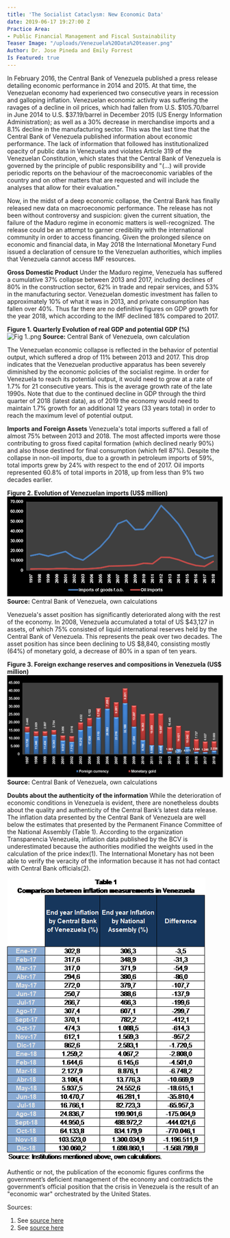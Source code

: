 ```yaml
---
title: 'The Socialist Cataclysm: New Economic Data'
date: 2019-06-17 19:27:00 Z
Practice Area:
- Public Financial Management and Fiscal Sustainability
Teaser Image: "/uploads/Venezuela%20Data%20teaser.png"
Author: Dr. Jose Pineda and Emily Forrest
Is Featured: true
---
```


In February 2016, the Central Bank of Venezuela published a press release detailing economic performance in 2014 and 2015. At that time, the Venezuelan economy had experienced two consecutive years in recession and galloping inflation. Venezuelan economic activity was suffering the ravages of a decline in oil prices, which had fallen from U.S. $105.70/barrel in June 2014 to U.S. $37.19/barrel in December 2015 (US Energy Information Administration); as well as a 30% decrease in merchandise imports and a 8.1% decline in the manufacturing sector. This was the last time that the Central Bank of Venezuela published information about economic performance. The lack of information that followed has institutionalized opacity of public data in Venezuela and violates Article 319 of the Venezuelan Constitution, which states that the Central Bank of Venezuela is governed by the principle of public responsibility and "(...) will provide periodic reports on the behaviour of the macroeconomic variables of the country and on other matters that are requested and will include the analyses that allow for their evaluation."

Now, in the midst of a deep economic collapse, the Central Bank has finally released new data on macroeconomic performance. The release has not been without controversy and suspicion: given the current situation, the failure of the Maduro regime in economic matters is well-recognized. The release could be an attempt to garner credibility with the international community in order to access financing. Given the prolonged silence on economic and financial data, in May 2018 the International Monetary Fund issued a declaration of censure to the Venezuelan authorities, which implies that Venezuela cannot access IMF resources.

**Gross Domestic Product**
Under the Maduro regime, Venezuela has suffered a cumulative 37% collapse between 2013 and 2017, including declines of 80% in the construction sector, 62% in trade and repair services, and 53% in the manufacturing sector. Venezuelan domestic investment has fallen to approximately 10% of what it was in 2013, and private consumption has fallen over 40%. Thus far there are no definitive figures on GDP growth for the year 2018, which according to the IMF declined 18% compared to 2017.

**Figure 1. Quarterly Evolution of real GDP and potential GDP (%)**
![Fig 1..png](/uploads/Fig%201..png)
**Source:** Central Bank of Venezuela, own calculation

The Venezuelan economic collapse is reflected in the behavior of potential output, which suffered a drop of 11% between 2013 and 2017. This drop indicates that the Venezuelan productive apparatus has been severely diminished by the economic policies of the socialist regime. In order for Venezuela to reach its potential output, it would need to grow at a rate of 1.7% for 21 consecutive years. This is the average growth rate of the late 1990s. Note that due to the continued decline in GDP through the third quarter of 2018 (latest data), as of 2019 the economy would need to maintain 1.7% growth for an additional 12 years (33 years total) in order to reach the maximum level of potential output.

**Imports and Foreign Assets**
Venezuela's total imports suffered a fall of almost 75% between 2013 and 2018. The most affected imports were those contributing to gross fixed capital formation (which declined nearly 90%) and also those destined for final consumption (which fell 87%). Despite the collapse in non-oil imports, due to a growth in petroleum imports of 59%, total imports grew by 24% with respect to the end of 2017. Oil imports represented 60.8% of total imports in 2018, up from less than 9% two decades earlier. 

**Figure 2. Evolution of Venezuelan imports (US$ million)**
![Fig 2.png](/uploads/Fig%202.png)
**Source:** Central Bank of Venezuela, own calculations

Venezuela's asset position has significantly deteriorated along with the rest of the economy. In 2008, Venezuela accumulated a total of US $43,127 in assets, of which 75% consisted of liquid international reserves held by the Central Bank of Venezuela. This represents the peak over two decades. The asset position has since been declining to US $8,840, consisting mostly (64%) of monetary gold, a decrease of 80% in a span of ten years.

**Figure 3. Foreign exchange reserves and compositions in Venezuela (US$ million)**
![Fig 3.png](/uploads/Fig%203.png)
**Source:** Central Bank of Venezuela, own calculations

**Doubts about the authenticity of the information**
While the deterioration of economic conditions in Venezuela is evident, there are nonetheless doubts about the quality and authenticity of the Central Bank’s latest data release. The inflation data presented by the Central Bank of Venezuela are well below the estimates that presented by the Permanent Finance Committee of the National Assembly (Table 1). According to the organization Transparencia Venezuela, inflation data published by the BCV is underestimated because the authorities modified the weights used in the calculation of the price index(1). The International Monetary has not been able to verify the veracity of the information because it has not had contact with Central Bank officials(2).  

![Tab 1.png](/uploads/Tab%201.png)

Authentic or not, the publication of the economic figures confirms the government’s deficient management of the economy and contradicts the government’s official position that the crisis in Venezuela is the result of an "economic war" orchestrated by the United States.

Sources:
1. See [source here](https://transparencia.org.ve/banco-central-de-venezuela-interrumpio-parcialmente-supolitica-de-opacidad/)
2. See [source here](https://www.lapatilla.com/2019/05/30/fmi-no-confia-en-calidad-de-cifras-economicas-entregadas-por-el-bcv-y-suspende-actividad-con-venezuela/)